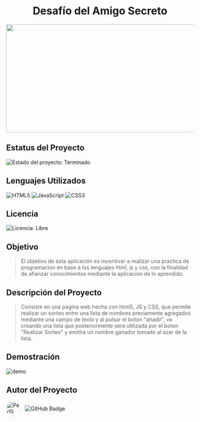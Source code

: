 <h1 align="center"> Desafío del Amigo Secreto </h1>

<div align="center">
  <img width="1168" height="291" alt="img2" src="https://github.com/user-attachments/assets/4cc15076-ea13-44e5-84fb-50a41d066745" />
</div>

## Estatus del Proyecto ##

![Estado del proyecto: Terminado](https://img.shields.io/badge/Estado-Terminado-brightgreen)

## Lenguajes Utilizados

![HTML5](https://img.shields.io/badge/HTML5-E34F26?logo=html5&logoColor=white)
![JavaScript](https://img.shields.io/badge/JavaScript-D97706?logo=javascript&logoColor=black)
![CSS3](https://img.shields.io/badge/CSS3-1572B6?logo=css3&logoColor=white)

## Licencia ##
![Licencia: Libre](https://img.shields.io/badge/Licencia-Libre-success)

## Objetivo ##

> El objetivo de esta aplicación es incentivar a realizar
> una practica de programacion en base a los lenguajes
> html, js y css, con la finalidad de afianzar conocimientos
> mediante la aplicacion de lo aprendido.

## Descripción del Proyecto ##

> Consiste en una pagina web hecha con html5, JS y CSS, que permite realizar un sorteo entre una lista de nombres previamente agregados
> mediante una campo de texto y al pulsar el boton "añadir", va creando una lista que posteriormente sera utilizada por el boton "Realizar Sorteo"
> y emitira un nombre ganador tomado al azar de la lista.

## Demostración  ##

![demo](https://github.com/user-attachments/assets/c120bde5-6f33-4956-a16b-5bd891bca9ab)

## Autor del Proyecto ##

<a href="https://github.com/villax87" style="display: inline-flex; align-items: center; gap: 10px; text-decoration: none;">
  <img src="https://github.com/villax87.png" alt="Perfil de villax87" width="40" style="border-radius: 50%;">
  <img src="https://img.shields.io/badge/GitHub-villax87-blue" alt="GitHub Badge">
</a>





